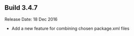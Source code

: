 Build 3.4.7
-----------
Release Date: 18 Dec 2016

* Add a new feature for combining chosen package.xml files